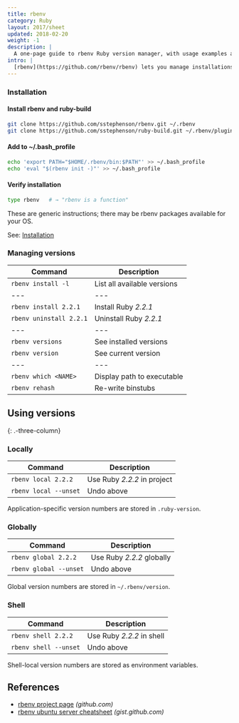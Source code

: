 ```yaml
---
title: rbenv
category: Ruby
layout: 2017/sheet
updated: 2018-02-20
weight: -1
description: |
  A one-page guide to rbenv Ruby version manager, with usage examples and more.
intro: |
  [rbenv](https://github.com/rbenv/rbenv) lets you manage installations of multiple Ruby versions.
---
```


### Installation

#### Install rbenv and ruby-build

```bash
git clone https://github.com/sstephenson/rbenv.git ~/.rbenv
git clone https://github.com/sstephenson/ruby-build.git ~/.rbenv/plugins/ruby-build
```

#### Add to ~/.bash_profile

```bash
echo 'export PATH="$HOME/.rbenv/bin:$PATH"' >> ~/.bash_profile
echo 'eval "$(rbenv init -)"' >> ~/.bash_profile
```

#### Verify installation

```bash
type rbenv   # → "rbenv is a function"
```

These are generic instructions; there may be rbenv packages available for your OS.

See: [Installation](https://github.com/rbenv/rbenv#installation)

### Managing versions

| Command                 | Description                 |
| ---                     | ---                         |
| `rbenv install -l`      | List all available versions |
| ---                     | ---                         |
| `rbenv install 2.2.1`   | Install Ruby _2.2.1_        |
| `rbenv uninstall 2.2.1` | Uninstall Ruby _2.2.1_      |
| ---                     | ---                         |
| `rbenv versions`        | See installed versions      |
| `rbenv version`         | See current version         |
| ---                     | ---                         |
| `rbenv which <NAME>`    | Display path to executable  |
| `rbenv rehash`          | Re-write binstubs           |

## Using versions
{: .-three-column}

### Locally

| Command               | Description                 |
| ---                   | ---                         |
| `rbenv local 2.2.2`   | Use Ruby _2.2.2_ in project |
| `rbenv local --unset` | Undo above                  |

Application-specific version numbers are stored in `.ruby-version`.

### Globally

| Command                | Description               |
| ---                    | ---                       |
| `rbenv global 2.2.2`   | Use Ruby _2.2.2_ globally |
| `rbenv global --unset` | Undo above                |

Global version numbers are stored in `~/.rbenv/version`.

### Shell

| Command               | Description               |
| ---                   | ---                       |
| `rbenv shell 2.2.2`   | Use Ruby _2.2.2_ in shell |
| `rbenv shell --unset` | Undo above                |

Shell-local version numbers are stored as environment variables.

## References

- [rbenv project page](https://github.com/rbenv/rbenv) _(github.com)_
- [rbenv ubuntu server cheatsheet](https://gist.github.com/rahul286/7160839f4425a3b7e718) _(gist.github.com)_
